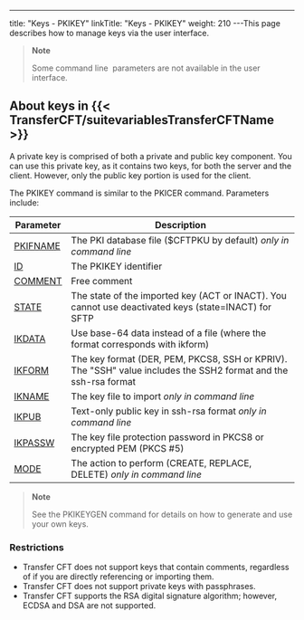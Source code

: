 ---
title: "Keys - PKIKEY"
linkTitle: "Keys - PKIKEY"
weight: 210
---This page describes how to manage keys via the user interface.

> **Note**
>
> Some command line  parameters are not available in the user interface.

## About keys in {{< TransferCFT/suitevariablesTransferCFTName  >}}

A private key is comprised of both a private and public key component. You can use this private key, as it contains two keys, for both the server and the client. However, only the public key portion is used for the client.

The PKIKEY command is similar to the PKICER command. Parameters include:


| Parameter  | Description  |
| --- | --- |
| [PKIFNAME](../../../command_summary/parameter_intro/pkifname) | The PKI database file ($CFTPKU by default) *only in command line* |
| [ID](../../../command_summary/parameter_intro/id)  | The PKIKEY identifier  |
| [COMMENT](../../../command_summary/parameter_intro/comment)  | Free comment  |
| [STATE](../../../command_summary/parameter_intro/state)  | The state of the imported key (ACT or INACT). You cannot use deactivated keys (state=INACT) for SFTP  |
| [IKDATA]()  | Use base-64 data instead of a file (where the format corresponds with ikform)  |
| [IKFORM](../../../command_summary/parameter_intro/iform)  | The key format (DER, PEM, PKCS8, SSH or KPRIV). The "SSH" value includes the SSH2 format and the ssh-rsa format  |
| [IKNAME](../../../command_summary/parameter_intro/ikname) | The key file to import *only in command line*  |
| [IKPUB]() | Text-only public key in ssh-rsa format *only in command line*  |
| [IKPASSW](../../../command_summary/parameter_intro/ikpassw) | The key file protection password in PKCS8 or encrypted PEM (PKCS #5)  |
| [MODE](../../../command_summary/parameter_intro/mode)  | The action to perform (CREATE, REPLACE, DELETE) *only in command line*  |


> **Note**
>
> See the PKIKEYGEN command for details on how to generate and use your own keys.

### Restrictions

- Transfer CFT does not support keys that contain comments, regardless of if you are directly referencing or importing them.
- Transfer CFT does not support private keys with passphrases.
- Transfer CFT supports the RSA digital signature algorithm; however, ECDSA and DSA are not supported.
